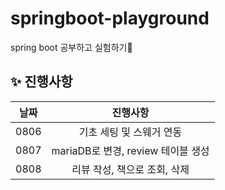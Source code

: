 # springboot-playground
spring boot 공부하고 실험하기👻

## **✨ 진행사항**

| 날짜 | 진행사항 | 
| :---: | :---: | 
| 0806 | 기초 세팅 및 스웨거 연동 |
| 0807 | mariaDB로 변경, review 테이블 생성 |
| 0808 | 리뷰 작성, 책으로 조회, 삭제 |
